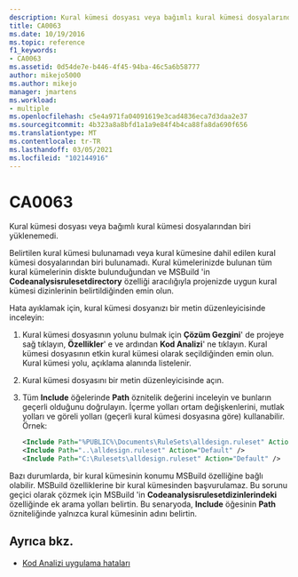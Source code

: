 ```yaml
---
description: Kural kümesi dosyası veya bağımlı kural kümesi dosyalarından biri yüklenemedi.
title: CA0063
ms.date: 10/19/2016
ms.topic: reference
f1_keywords:
- CA0063
ms.assetid: 0d54de7e-b446-4f45-94ba-46c5a6b58777
author: mikejo5000
ms.author: mikejo
manager: jmartens
ms.workload:
- multiple
ms.openlocfilehash: c5e4a971fa04091619e3cad4836eca7d3daa2e37
ms.sourcegitcommit: 4b323a8a8bfd1a1a9e84f4b4ca88fa8da690f656
ms.translationtype: MT
ms.contentlocale: tr-TR
ms.lasthandoff: 03/05/2021
ms.locfileid: "102144916"
---
```

# <a name="ca0063"></a>CA0063

Kural kümesi dosyası veya bağımlı kural kümesi dosyalarından biri yüklenemedi.

Belirtilen kural kümesi bulunamadı veya kural kümesine dahil edilen kural kümesi dosyalarından biri bulunamadı. Kural kümelerinizde bulunan tüm kural kümelerinin diskte bulunduğundan ve MSBuild 'in **Codeanalysisrulesetdirectory** özelliği aracılığıyla projenizde uygun kural kümesi dizinlerinin belirtildiğinden emin olun.

Hata ayıklamak için, kural kümesi dosyanızı bir metin düzenleyicisinde inceleyin:

1. Kural kümesi dosyasının yolunu bulmak için **Çözüm Gezgini**' de projeye sağ tıklayın, **Özellikler**' e ve ardından **Kod Analizi**' ne tıklayın. Kural kümesi dosyasının etkin kural kümesi olarak seçildiğinden emin olun. Kural kümesi yolu, açıklama alanında listelenir.

2. Kural kümesi dosyasını bir metin düzenleyicisinde açın.

3. Tüm **Include** öğelerinde **Path** öznitelik değerini inceleyin ve bunların geçerli olduğunu doğrulayın. İçerme yolları ortam değişkenlerini, mutlak yolları ve göreli yolları (geçerli kural kümesi dosyasına göre) kullanabilir. Örnek:

   ```xml
   <Include Path="%PUBLIC%\Documents\RuleSets\alldesign.ruleset" Action="Default" />
   <Include Path="..\alldesign.ruleset" Action="Default" />
   <Include Path="C:\Rulesets\alldesign.ruleset" Action="Default" />
   ```

Bazı durumlarda, bir kural kümesinin konumu MSBuild özelliğine bağlı olabilir. MSBuild özelliklerine bir kural kümesinden başvurulamaz. Bu sorunu geçici olarak çözmek için MSBuild 'in **Codeanalysisrulesetdizinlerindeki** özelliğinde ek arama yolları belirtin. Bu senaryoda, **Include** öğesinin **Path** özniteliğinde yalnızca kural kümesinin adını belirtin.

## <a name="see-also"></a>Ayrıca bkz.

- [Kod Analizi uygulama hataları](../code-quality/code-analysis-application-errors.md)
